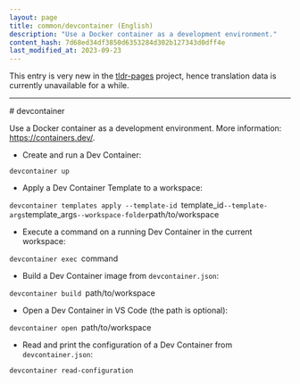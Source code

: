 ```yaml
---
layout: page
title: common/devcontainer (English)
description: "Use a Docker container as a development environment."
content_hash: 7d68ed34df3850d6353284d302b127343d0dff4e
last_modified_at: 2023-09-23
---
```


This entry is very new in the [tldr-pages](https://github.com/tldr-pages/tldr) project, hence translation data is currently unavailable for a while.

<hr># devcontainer

Use a Docker container as a development environment.
More information: <https://containers.dev/>.

- Create and run a Dev Container:

`devcontainer up`

- Apply a Dev Container Template to a workspace:

`devcontainer templates apply --template-id `<span class="tldr-var badge badge-pill bg-dark-lm bg-white-dm text-white-lm text-dark-dm font-weight-bold">template_id</span>` --template-args `<span class="tldr-var badge badge-pill bg-dark-lm bg-white-dm text-white-lm text-dark-dm font-weight-bold">template_args</span>` --workspace-folder `<span class="tldr-var badge badge-pill bg-dark-lm bg-white-dm text-white-lm text-dark-dm font-weight-bold">path/to/workspace</span>

- Execute a command on a running Dev Container in the current workspace:

`devcontainer exec `<span class="tldr-var badge badge-pill bg-dark-lm bg-white-dm text-white-lm text-dark-dm font-weight-bold">command</span>

- Build a Dev Container image from `devcontainer.json`:

`devcontainer build `<span class="tldr-var badge badge-pill bg-dark-lm bg-white-dm text-white-lm text-dark-dm font-weight-bold">path/to/workspace</span>

- Open a Dev Container in VS Code (the path is optional):

`devcontainer open `<span class="tldr-var badge badge-pill bg-dark-lm bg-white-dm text-white-lm text-dark-dm font-weight-bold">path/to/workspace</span>

- Read and print the configuration of a Dev Container from `devcontainer.json`:

`devcontainer read-configuration`
